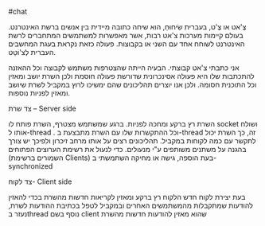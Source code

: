#chat

צֶ'אט או צֶ'ט, בעברית שִׂיחוּחַ, הוא שיחה כתובה מיידית בין אנשים ברשת האינטרנט. בעולם קיימות מערכות צ'אט רבות, אשר מאפשרות למשתמשים המתחברים לרשת האינטרנט לשוחח אחד עם השני או בקבוצות. פעולה כזאת נקראת בעגת המחשבים העברית לְצ'וֹטֵט.

אני כתבתי צ'אט קבוצתי.
הבעיה הייתה שהצטרפות משתמש לקבוצה וכל ההאזנה להתכתבות שלו היא פעולה אסינכרונית שדורשת פעולה חוסמת ולכן השרת יושב ומאזין וכל התוכנית חסומה. 
ולכן אנו יוצרים תהליכונים שהם ימשיכו לרוץ במקביל לשרת שיושב ומאזין לפניות נוספות.


 
צד שרת – Server side

השרת רץ ברקע ומחכה לפניות.
ברגע שמשתמש מצטרף, השרת פותח לו socket  ושולח אותו ל-thread  . וכל ההתקשרות שלו עם השרת מתבצעת ב-thread זה, כך השרת יכול לתקשר עם כמה לקוחות במקביל.
תהליכונים רצים על אותו מרחב זיכרון ולפיכך יש צורך בהגנה על משתנים משותפים ע"י מנעולים. 
כדי לנעול את רשימת הערוצים הפתוחים (השמורים ברשימת Clients) בעת הוספה, גישה או מחיקה השתמשתי ב- synchronized



צד לקוח-  Client side

בעת יצירת לקוח חדש הלקוח רץ ברקע ומאזין לקריאות חדשות מהשרת
בכדי להאזין להודעות שמתקבלות מהמשתמשים האחרים ובמקביל לטפל בכתיבת ההודעות לשרת, נעזר בthread נוסף בשם client שהוא מאזין להודעות חדשות מהשרת




